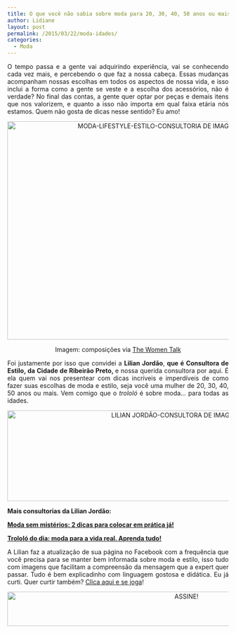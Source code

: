 ```yaml
---
title: O que você não sabia sobre moda para 20, 30, 40, 50 anos ou mais!
author: Lidiane
layout: post
permalink: /2015/03/22/moda-idades/
categories:
  - Moda
---
```

<p align="justify">
  O tempo passa e a gente vai adquirindo experiência, vai se conhecendo cada vez mais, e percebendo o que faz a nossa cabeça. Essas mudanças acompanham nossas escolhas em todos os aspectos de nossa vida, e isso inclui a forma como a gente se veste e a escolha dos acessórios, não é verdade? No final das contas, a gente quer optar por peças e demais itens que nos valorizem, e quanto a isso não importa em qual faixa etária nós estamos. Quem não gosta de dicas nesse sentido? Eu amo!
</p>

<p align="center">
  <a href="https://www.trololodemulher.com.br/2015/03/MODA-LIFESTYLE-ESTILO-CONSULTORIA-DE-IMAGEM-IMAGEM-PESSOAL.png"><img class="alignnone size-full wp-image-10898" src="https://www.trololodemulher.com.br/2015/03/MODA-LIFESTYLE-ESTILO-CONSULTORIA-DE-IMAGEM-IMAGEM-PESSOAL.png" alt="MODA-LIFESTYLE-ESTILO-CONSULTORIA DE IMAGEM-IMAGEM PESSOAL" width="800" height="496" /></a>
</p>

<p align="center">
  Imagem: composições via <a href="http://www.thewomentalk.com/" target="_blank" rel="noopener noreferrer">The Women Talk</a>
</p>

<p align="justify">
  Foi justamente por isso que convidei a <strong>Lilian Jordão</strong>, <strong>que é Consultora de Estilo, da Cidade de Ribeirão Preto, </strong>e nossa querida consultora por aqui. É ela quem vai nos presentear com dicas incríveis e imperdíveis de como fazer suas escolhas de moda e estilo, seja você uma mulher de 20, 30, 40, 50 anos ou mais. Vem comigo que o <em>trololó</em> é sobre moda… para todas as idades.
</p>

<p align="center">
</p>

<p align="center">
  <a href="https://www.trololodemulher.com.br/2014/09/LILIAN-JORDÃO-CONSULTORA-DE-IMAGEM-ESTILO.png"><img class="alignnone size-full wp-image-10388" src="https://www.trololodemulher.com.br/2014/09/LILIAN-JORDÃO-CONSULTORA-DE-IMAGEM-ESTILO.png" alt="LILIAN JORDÃO-CONSULTORA DE IMAGEM ESTILO" width="800" height="206" /></a>
</p>

<p align="justify">
  <strong>Mais consultorias da Lilian Jordão:</strong>
</p>

<p align="justify">
  <a href="http://www.trololodemulher.com.br/2015/01/26/moda-dica-pratica/" target="_blank" rel="noopener noreferrer"><strong>Moda sem mistérios: 2 dicas para colocar em prática já!</strong></a>
</p>

<p align="justify">
  <a href="http://www.trololodemulher.com.br/2014/10/06/moda-vida-real/" target="_blank" rel="noopener noreferrer"><strong>Trololó do dia: moda para a vida real. Aprenda tudo!</strong></a>
</p>

<p align="justify">
  A Lilian faz a atualização de sua página no Facebook com a frequência que você precisa para se manter bem informada sobre moda e estilo, isso tudo com imagens que facilitam a compreensão da mensagem que a expert quer passar. Tudo é bem explicadinho com linguagem gostosa e didática. Eu já curti. Quer curtir também? <a href="https://www.facebook.com/lilianjordao82/timeline" target="_blank" rel="noopener noreferrer">Clica aqui e se joga</a>!
</p>

<p align="center">
  <a href="http://feedburner.google.com/fb/a/mailverify?uri=blogbichafemea&loc=pt_BR" target="_blank" rel="noopener noreferrer"><img class="alignnone size-full wp-image-10439" src="https://www.trololodemulher.com.br/2014/09/ASSINE.png" alt="ASSINE!" width="800" height="78" /></a>
</p>

<p align="justify">